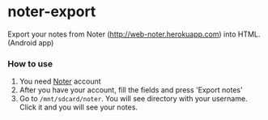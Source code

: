 noter-export
============

Export your notes from Noter (http://web-noter.herokuapp.com) into HTML. (Android app)


### How to use ###

1. You need [Noter](http://web-noter.herokuapp.com/register) account
2. After you have your account, fill the fields and press 'Export notes'
3. Go to ```/mnt/sdcard/noter```. You will see directory with your username.  Click it and you will see your notes.
